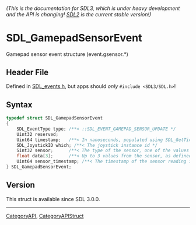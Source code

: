 ###### (This is the documentation for SDL3, which is under heavy development and the API is changing! [SDL2](https://wiki.libsdl.org/SDL2/) is the current stable version!)
# SDL_GamepadSensorEvent

Gamepad sensor event structure (event.gsensor.*)

## Header File

Defined in [SDL_events.h](https://github.com/libsdl-org/SDL/blob/main/include/SDL3/SDL_events.h), but apps should _only_ `#include <SDL3/SDL.h>`!

## Syntax

```c
typedef struct SDL_GamepadSensorEvent
{
    SDL_EventType type; /**< ::SDL_EVENT_GAMEPAD_SENSOR_UPDATE */
    Uint32 reserved;
    Uint64 timestamp;   /**< In nanoseconds, populated using SDL_GetTicksNS() */
    SDL_JoystickID which; /**< The joystick instance id */
    Sint32 sensor;      /**< The type of the sensor, one of the values of ::SDL_SensorType */
    float data[3];      /**< Up to 3 values from the sensor, as defined in SDL_sensor.h */
    Uint64 sensor_timestamp; /**< The timestamp of the sensor reading in nanoseconds, not necessarily synchronized with the system clock */
} SDL_GamepadSensorEvent;
```

## Version

This struct is available since SDL 3.0.0.

----
[CategoryAPI](CategoryAPI), [CategoryAPIStruct](CategoryAPIStruct)

